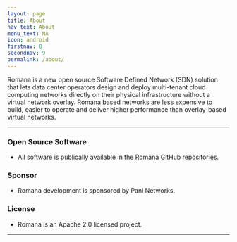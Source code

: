 ```yaml
---
layout: page
title: About
nav_text: About
menu_text: NA
icon: android
firstnav: 8
secondnav: 9
permalink: /about/
---
```

Romana is a new open source Software Defined Network (SDN) solution that lets data center operators design and deploy multi-tenant cloud computing networks directly on their physical infrastructure without a virtual network overlay. Romana based networks are less expensive to build, easier to operate and deliver higher performance than overlay-based virtual networks.

----

### Open Source Software

- All software is publically available in the Romana GitHub [repositories](www.github.com/romana).

### Sponsor

- Romana development is sponsored by Pani Networks.

### License

- Romana is an Apache 2.0 licensed project.

---


